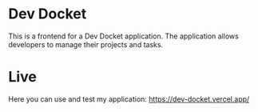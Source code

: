 # Dev Docket

This is a frontend for a Dev Docket application. The application allows developers to manage their projects and tasks.

# Live

Here you can use and test my application: https://dev-docket.vercel.app/
